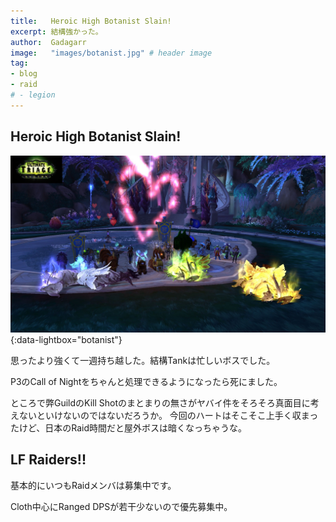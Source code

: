```yaml
---
title:   Heroic High Botanist Slain!
excerpt: 結構強かった。
author:  Gadagarr
image:   "images/botanist.jpg" # header image
tag:
- blog
- raid
# - legion
---
```


## Heroic High Botanist Slain!

[![botanist](/images/botanist.jpg)](/images/botanist.jpg){:data-lightbox="botanist"}

思ったより強くて一週持ち越した。結構Tankは忙しいボスでした。

P3のCall of Nightをちゃんと処理できるようになったら死にました。

ところで弊GuildのKill Shotのまとまりの無さがヤバイ件をそろそろ真面目に考えないといけないのではないだろうか。
今回のハートはそこそこ上手く収まったけど、日本のRaid時間だと屋外ボスは暗くなっちゃうな。

## LF Raiders!!

基本的にいつもRaidメンバは募集中です。

Cloth中心にRanged DPSが若干少ないので優先募集中。
